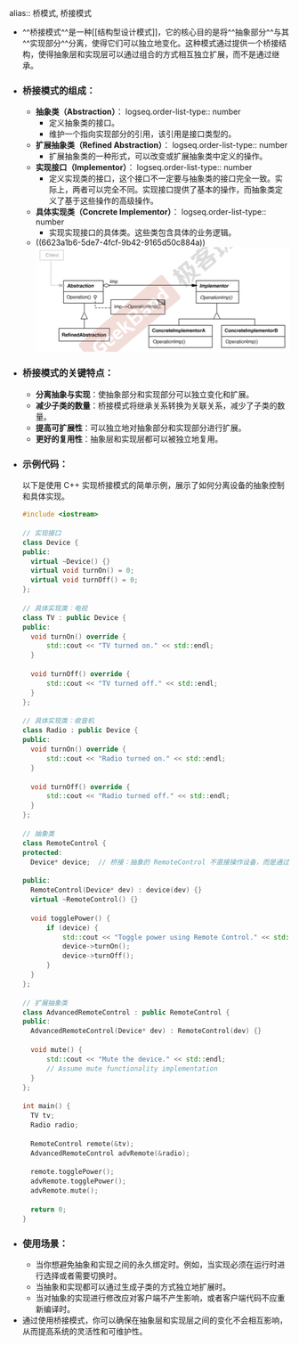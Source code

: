 alias:: 桥模式, 桥接模式

- ^^桥接模式^^是一种[[结构型设计模式]]，它的核心目的是将^^抽象部分^^与其^^实现部分^^分离，使得它们可以独立地变化。这种模式通过提供一个桥接结构，使得抽象层和实现层可以通过组合的方式相互独立扩展，而不是通过继承。
- ### 桥接模式的组成：
	- **抽象类（Abstraction）**：
	  logseq.order-list-type:: number
		- 定义抽象类的接口。
		- 维护一个指向实现部分的引用，该引用是接口类型的。
	- **扩展抽象类（Refined Abstraction）**：
	  logseq.order-list-type:: number
		- 扩展抽象类的一种形式，可以改变或扩展抽象类中定义的操作。
	- **实现接口（Implementor）**：
	  logseq.order-list-type:: number
		- 定义实现类的接口，这个接口不一定要与抽象类的接口完全一致。实际上，两者可以完全不同。实现接口提供了基本的操作，而抽象类定义了基于这些操作的高级操作。
	- **具体实现类（Concrete Implementor）**：
	  logseq.order-list-type:: number
		- 实现实现接口的具体类。这些类包含具体的业务逻辑。
	- ((6623a1b6-5de7-4fcf-9b42-9165d50c884a))
	  ![image.png](../assets/image_1713624306980_0.png)
- ### 桥接模式的关键特点：
	- **分离抽象与实现**：使抽象部分和实现部分可以独立变化和扩展。
	- **减少子类的数量**：桥接模式将继承关系转换为关联关系，减少了子类的数量。
	- **提高可扩展性**：可以独立地对抽象部分和实现部分进行扩展。
	- **更好的复用性**：抽象层和实现层都可以被独立地复用。
- ### 示例代码：
  以下是使用 C++ 实现桥接模式的简单示例，展示了如何分离设备的抽象控制和具体实现。
  ```cpp
  #include <iostream>
  
  // 实现接口
  class Device {
  public:
    virtual ~Device() {}
    virtual void turnOn() = 0;
    virtual void turnOff() = 0;
  };
  
  // 具体实现类：电视
  class TV : public Device {
  public:
    void turnOn() override {
        std::cout << "TV turned on." << std::endl;
    }
  
    void turnOff() override {
        std::cout << "TV turned off." << std::endl;
    }
  };
  
  // 具体实现类：收音机
  class Radio : public Device {
  public:
    void turnOn() override {
        std::cout << "Radio turned on." << std::endl;
    }
  
    void turnOff() override {
        std::cout << "Radio turned off." << std::endl;
    }
  };
  
  // 抽象类
  class RemoteControl {
  protected:
    Device* device;  // 桥接：抽象的 RemoteControl 不直接操作设备，而是通过 Device 接口
  
  public:
    RemoteControl(Device* dev) : device(dev) {}
    virtual ~RemoteControl() {}
  
    void togglePower() {
        if (device) {
            std::cout << "Toggle power using Remote Control." << std::endl;
            device->turnOn();
            device->turnOff();
        }
    }
  };
  
  // 扩展抽象类
  class AdvancedRemoteControl : public RemoteControl {
  public:
    AdvancedRemoteControl(Device* dev) : RemoteControl(dev) {}
  
    void mute() {
        std::cout << "Mute the device." << std::endl;
        // Assume mute functionality implementation
    }
  };
  
  int main() {
    TV tv;
    Radio radio;
  
    RemoteControl remote(&tv);
    AdvancedRemoteControl advRemote(&radio);
  
    remote.togglePower();
    advRemote.togglePower();
    advRemote.mute();
  
    return 0;
  }
  ```
- ### 使用场景：
	- 当你想避免抽象和实现之间的永久绑定时。例如，当实现必须在运行时进行选择或者需要切换时。
	- 当抽象和实现都可以通过生成子类的方式独立地扩展时。
	- 当对抽象的实现进行修改应对客户端不产生影响，或者客户端代码不应重新编译时。
- 通过使用桥接模式，你可以确保在抽象层和实现层之间的变化不会相互影响，从而提高系统的灵活性和可维护性。
  <!--Converted by ToLogseq-->